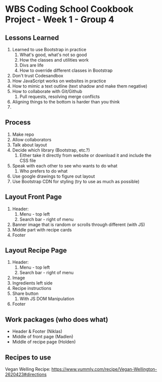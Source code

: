# WBS Coding School Cookbook Project - Week 1 - Group 4

## Lessons Learned
1. Learned to use Bootstrap in practice
   1. What's good, what's not so good
   2. How the classes and utilities work
   3. Divs are life
   4. How to override different classes in Bootstrap
2. Don't trust Codesandbox
3. How JavaScript works on websites in practice
4. How to mimic a text outline (text shadow and make them negative)
5. How to collaborate with Git/Github
   1. Pull requests, resolving merge conflicts
6. Aligning things to the bottom is harder than you think
7. 

## Process
1. Make repo
2. Allow collaborators
3. Talk about layout
4. Decide which library (Bootstrap, etc.?)
   1. Either take it directly from website or download it and include the CSS file
5. Speak with each other to see who wants to do what
   1. Who prefers to do what
6. Use google drawings to figure out layout
7. Use Bootstrap CDN for styling (try to use as much as possible)


## Layout Front Page
1. Header:
   1. Menu - top left
   2. Search bar - right of menu
2. Banner image that is random or scrolls through different (with JS)
3. Middle part with recipe cards
4. Footer


## Layout Recipe Page
1. Header:
   1. Menu - top left
   2. Search bar - right of menu
2. Image
3. Ingredients left side
4. Recipe instructions
5. Share button
   1. With JS DOM Manipulation
6. Footer


## Work packages (who does what)
- Header & Footer (Niklas)
- Middle of front page (Madlen)
- Middle of recipe page (Holden)


## Recipes to use
Vegan Welling Recipe: https://www.yummly.com/recipe/Vegan-Wellington-2620423#directions